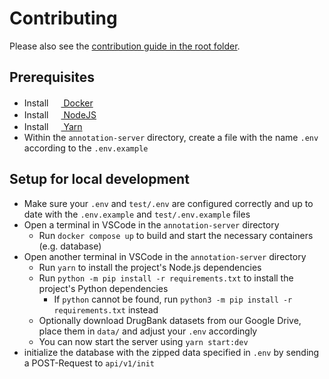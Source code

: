 # Contributing

Please also see the [contribution guide in the root folder](../CONTRIBUTING.md).

## Prerequisites

- Install [<img
  src="https://user-images.githubusercontent.com/58258541/143049489-668aea70-bb2c-420d-b3e8-e0edc42a4e92.png"
  width="16" height="16"> Docker](https://docs.docker.com/get-docker/)
- Install [<img
  src="https://user-images.githubusercontent.com/58258541/143050266-4a2030d1-c319-447d-812b-2ad8a4020d48.png"
  width="16" height="16"> NodeJS](https://nodejs.org)
- Install [<img
  src="https://user-images.githubusercontent.com/58258541/143050227-b374b1f7-e28e-4b90-b7f0-b9112521d3b1.png"
  width="16" height="16"> Yarn](https://yarnpkg.com/)
- Within the `annotation-server` directory, create a file with the name `.env`
  according to the `.env.example`

## Setup for local development

- Make sure your `.env` and `test/.env` are configured correctly and up to date
  with the `.env.example` and `test/.env.example` files
- Open a terminal in VSCode in the `annotation-server` directory
  - Run `docker compose up` to build and start the necessary containers (e.g.
    database)
- Open another terminal in VSCode in the `annotation-server` directory
  - Run `yarn` to install the project's Node.js dependencies
  - Run `python -m pip install -r requirements.txt` to install
    the project's Python dependencies
    - If `python` cannot be found, run
      `python3 -m pip install -r requirements.txt` instead
  - Optionally download DrugBank datasets from our Google Drive, place them in
    `data/` and adjust your `.env` accordingly
  - You can now start the server using `yarn start:dev`
- initialize the database with the zipped data specified in `.env` by sending a
  POST-Request to `api/v1/init`
